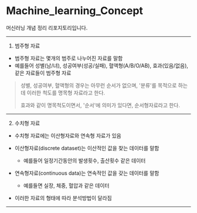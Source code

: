 # Machine_learning_Concept
머신러닝 개념 정리 리포지토리입니다.

---
1. 범주형 자료

- 범주형 자료는 몇개의 범주로 나누어진 자료를 말함
- 예를들어 성별(남/녀), 성공여부(성공/실패), 혈액형(A/B/O/AB), 효과(있음/없음), 같은 자료들이 범주형 자료
> 성별, 성공여부, 혈액형의 경우는 아무런 순서가 없으며, '분류'를 목적으로 하는데 이러한 척도를 명목형 자료라고 한다.
> 
> 효과와 같이 명목척도이면서, '순서'에 의미가 있다면, 순서형자료라고 한다.


---
2. 수치형 자료

- 수치형 자료에는 이산형자료와 연속형 자료가 있음

- 이산형자료(discrete dataset)는 이산적인 값을 찾는 데이터를 말함
  - 예를들어 일정기간동안의 발생횟수, 출산횟수 같은 데이터

- 연속형자료(continuous data)는 연속적인 값을 갖는 데이터를 말함
  - 예를들면 실장, 체중, 혈압과 같은 데이터

- 이러한 자료의 형태에 따라 분석방법이 달라짐

---
